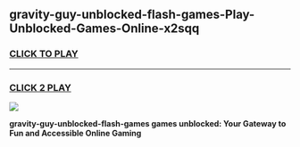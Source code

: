 
## gravity-guy-unblocked-flash-games-Play-Unblocked-Games-Online-x2sqq
<h3>
<a href="https://premium76.site?title=gravity-guy-unblocked-flash-games&ref=24A">CLICK TO PLAY</a></h3>
<hr>

<h3>
<a href="https://premium76.site?title=gravity-guy-unblocked-flash-games&ref=24A">CLICK 2 PLAY</a>
  
</h3>

<a href="https://premium76.site?title=gravity-guy-unblocked-flash-games&ref=24A"><img src="https://clearcache.store/games.png"></a>


**gravity-guy-unblocked-flash-games games unblocked: Your Gateway to Fun and Accessible Online Gaming**
